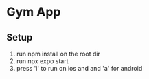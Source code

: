 # Gym App

## Setup
1) run npm install on the root dir
2) run npx expo start
3) press 'i' to run on ios and and 'a' for android
